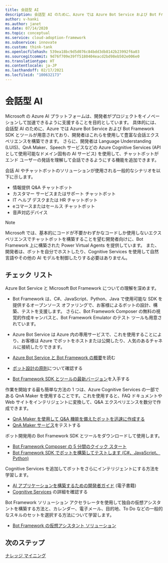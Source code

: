 ```yaml
---
title: 会話型 AI
description: 会話型 AI のために、Azure では Azure Bot Service および Bot Framework SDK とツールが用意されており、開発者はこれらを使用して豊富な会話エクスペリエンスを構築できます。
author: v-hanki
ms.author: janet
ms.date: 07/14/2020
ms.topic: conceptual
ms.service: cloud-adoption-framework
ms.subservice: innovate
ms.custom: think-tank
ms.openlocfilehash: 539ea18bc9d5d076c84bdd3db8142b23992f6a03
ms.sourcegitcommit: 9d76f709e39ff5180404eacd2bd98eb502e006e0
ms.translationtype: HT
ms.contentlocale: ja-JP
ms.lasthandoff: 02/17/2021
ms.locfileid: "100632173"
---
```

# <a name="conversational-ai"></a>会話型 AI

Microsoft の Azure AI プラットフォームは、開発者がプロジェクトをイノベーションして加速できるように支援することを目的としています。 具体的には、会話型 AI のために、Azure では Azure Bot Service および Bot Framework SDK とツールが用意されており、開発者はこれらを使用して豊富な会話エクスペリエンスを構築できます。 さらに、開発者は Language Understanding (LUIS)、QnA Maker、Speech サービスなどの Azure Cognitive Services (API として使用可能なドメイン固有の AI サービス) を使用して、チャットボットがエンド ユーザーの発話を理解して会話できるようにする機能を追加できます。

会話 AI やチャットボットのソリューションが使用される一般的なシナリオを以下に示します。

- 情報提供 Q&A チャットボット
- カスタマー サービスまたはサポート チャットボット
- IT ヘルプ デスクまたは HR チャットボット
- eコマースまたはセールス チャットボット
- 音声対応デバイス

> [!NOTE]
> Microsoft では、基本的にコードが不要かわずかなコードしか使用しないエクスペリエンスでチャットボットを構築することを望む開発者向けに、Bot Framework 上に構築された Power Virtual Agents を提供しています。 また、開発者は、ボットを自分でホストしたり、Cognitive Services を使用して自然言語やその他の AI モデルを制御したりする必要はありません。

## <a name="checklist"></a>チェック リスト

Azure Bot Service と Microsoft Bot Framework についての理解を深めます。

- Bot Framework は、C#、JavaScript、Python、Java で使用可能な SDK を提供するオープンソース オファリングで、お客様によるボットの設計、構築、テストを支援します。 さらに、Bot Framework Composer の無料の視覚的作成キャンバスと、Bot Framework Emulator のテスト ツールも用意されています。
- Azure Bot Service は Azure 内の専用サービスで、これを使用することにより、お客様は Azure でボットをホストまたは公開したり、人気のあるチャネルに接続したりできます。

- [Azure Bot Service と Bot Framework の概要](/azure/bot-service/bot-service-overview-introduction)を読む
- [ボット設計の原則](/azure/bot-service/bot-service-design-principles)について確認する
- [Bot Framework SDK とツールの最新バージョン](/azure/bot-service/what-is-new)を入手する

作業を開始する最も簡単な方法の 1 つは、Azure Cognitive Services の一部である QnA Maker を使用することです。これを使用すると、FAQ ドキュメントや Web サイトをインテリジェントに変換して、Q&A エクスペリエンスを数分で作成できます。

- [QnA Maker を使用して Q&A 機能を備えたボットを迅速に作成する](/azure/bot-service/bot-builder-tutorial-add-qna)
- [QnA Maker サービス](https://www.qnamaker.ai/)をテストする

ボット開発用の Bot Framework SDK とツールをダウンロードして使用します。

- [Bot Framework Composer の 5 分間のクイック スタート](/composer/)
- [Bot Framework SDK でボットを構築してテストします (C#、JavaScript、Python)](/azure/bot-service/dotnet/bot-builder-dotnet-sdk-quickstart)

Cognitive Services を追加してボットをさらにインテリジェントにする方法を学習します。

- [AI アプリケーションを構築するための開発者ガイド](https://www.oreilly.com/library/view/a-developers-guide/9781492080619/) (電子書籍)
- [Cognitive Services](/azure/cognitive-services/) の詳細を確認する

Bot Framework ソリューション アクセラレータを使用して独自の仮想アシスタントを構築する方法と、カレンダー、電子メール、目的地、To Do などの一般的なスキルのセットを選択する方法について学習します。

- [Bot Framework の仮想アシスタント ソリューション](https://microsoft.github.io/botframework-solutions/index)

## <a name="next-steps"></a>次のステップ

[ナレッジ マイニング](./knowledge-mining.md)
